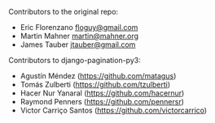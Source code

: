 Contributors to the original repo:

* Eric Florenzano <floguy@gmail.com>
* Martin Mahner <martin@mahner.org>
* James Tauber <jtauber@gmail.com>

Contributors to django-pagination-py3:

* Agustín Méndez (https://github.com/matagus)
* Tomás Zulberti (https://github.com/tzulberti)
* Hacer Nur Yanaral (https://github.com/hacernur)
* Raymond Penners (https://github.com/pennersr)
* Victor Carriço Santos (https://github.com/victorcarrico)

